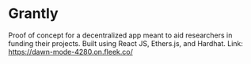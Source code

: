 # Grantly
Proof of concept for a decentralized app meant to aid researchers in funding their projects. Built using React JS, Ethers.js, and Hardhat. Link: https://dawn-mode-4280.on.fleek.co/
